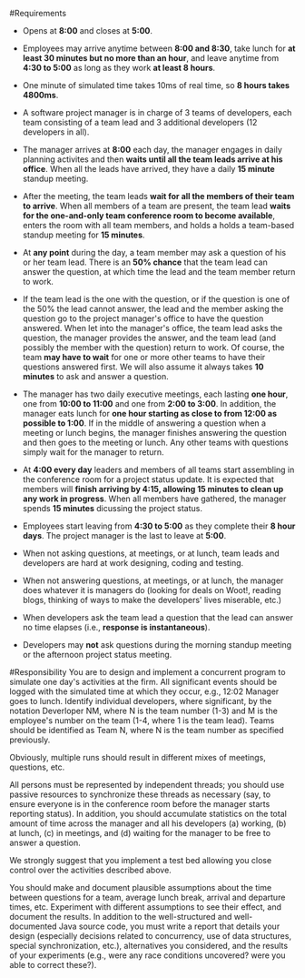 #Requirements

* Opens at **8:00** and closes at **5:00**. 

* Employees may arrive anytime between **8:00 and 8:30**, take lunch for **at least 30 minutes but no more than an hour**, and leave anytime from **4:30 to 5:00** as long as they work **at least 8 hours**. 

* One minute of simulated time takes 10ms of real time, so **8 hours takes 4800ms**.

* A software project manager is in charge of 3 teams of developers, each team consisting of a team lead and 3 additional developers (12 developers in all).

* The manager arrives at **8:00** each day, the manager engages in daily planning activites and then **waits until all the team leads arrive at his office**. When all the leads have arrived, they have a daily **15 minute** standup meeting.

* After the meeting, the team leads **wait for all the members of their team to arrive**. When all members of a team are present, the team lead **waits for the one-and-only team conference room to become available**, enters the room with all team members, and holds a holds a team-based standup meeting for **15 minutes**.

* At **any point** during the day, a team member may ask a question of his or her team lead. There is an **50% chance** that the team lead can answer the question, at which time the lead and the team member return to work.

* If the team lead is the one with the question, or if the question is one of the 50% the lead cannot answer, the lead and the member asking the question go to the project manager's office to have the question answered. When let into the manager's office, the team lead asks the question, the manager provides the answer, and the team lead (and possibly the member with the question) return to work. Of course, the team **may have to wait** for one or more other teams to have their questions answered first. We will also assume it always takes **10 minutes** to ask and answer a question.

* The manager has two daily executive meetings, each lasting **one hour**, one from **10:00 to 11:00** and one from **2:00 to 3:00**. In addition, the manager eats lunch for **one hour starting as close to from 12:00 as possible to 1:00**. If in the middle of answering a question when a meeting or lunch begins, the manager finishes answering the question and then goes to the meeting or lunch. Any other teams with questions simply wait for the manager to return.

* At **4:00 every day** leaders and members of all teams start assembling in the conference room for a project status update. It is expected that members will **finish arriving by 4:15, allowing 15 minutes to clean up any work in progress**. When all members have gathered, the manager spends **15 minutes** dicussing the project status.

* Employees start leaving from **4:30 to 5:00** as they complete their **8 hour days**. The project manager is the last to leave at **5:00**.

* When not asking questions, at meetings, or at lunch, team leads and developers are hard at work designing, coding and testing.

* When not answering questions, at meetings, or at lunch, the manager does whatever it is managers do (looking for deals on Woot!, reading blogs, thinking of ways to make the developers' lives miserable, etc.)

* When developers ask the team lead a question that the lead can answer no time elapses (i.e., **response is instantaneous**).

* Developers may **not** ask questions during the morning standup meeting or the afternoon project status meeting.

#Responsibility
You are to design and implement a concurrent program to simulate one day's activities at the firm. All significant events should be logged with the simulated time at which they occur, e.g., 12:02 Manager goes to lunch. Identify individual developers, where significant, by the notation Deverloper NM, where N is the team number (1-3) and M is the employee's number on the team (1-4, where 1 is the team lead). Teams should be identified as Team N, where N is the team number as specified previously.

Obviously, multiple runs should result in different mixes of meetings, questions, etc.

All persons must be represented by independent threads; you should use passive resources to synchronize these threads as necessary (say, to ensure everyone is in the conference room before the manager starts reporting status). In addition, you should accumulate statistics on the total amount of time across the manager and all his developers (a) working, (b) at lunch, (c) in meetings, and (d) waiting for the manager to be free to answer a question.

We strongly suggest that you implement a test bed allowing you close control over the activities described above.

You should make and document plausible assumptions about the time between questions for a team, average lunch break, arrival and departure times, etc. Experiment with different assumptions to see their effect, and document the results. In addition to the well-structured and well-documented Java source code, you must write a report that details your design (especially decisions related to concurrency, use of data structures, special synchronization, etc.), alternatives you considered, and the results of your experiments (e.g., were any race conditions uncovered? were you able to correct these?).